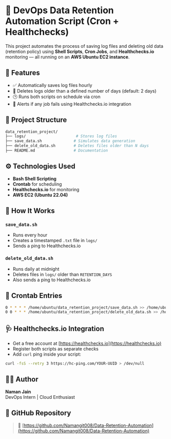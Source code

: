 # 🧹 DevOps Data Retention Automation Script (Cron + Healthchecks)

This project automates the process of saving log files and deleting old data (retention policy) using **Shell Scripts**, **Cron Jobs**, and **Healthchecks.io** monitoring — all running on an **AWS Ubuntu EC2 instance**.

## 🚀 Features
- ✅ Automatically saves log files hourly
- 🧹 Deletes logs older than a defined number of days (default: 2 days)
- 🕒 Runs both scripts on schedule via cron
- 🔔 Alerts if any job fails using Healthchecks.io integration

## 📁 Project Structure
```bash
data_retention_project/
├── logs/                      # Stores log files
├── save_data.sh              # Simulates data generation
├── delete_old_data.sh        # Deletes files older than N days
├── README.md                 # Documentation
```

## ⚙️ Technologies Used
- **Bash Shell Scripting**
- **Crontab** for scheduling
- **Healthchecks.io** for monitoring
- **AWS EC2 (Ubuntu 22.04)**

## 🧪 How It Works
### `save_data.sh`
- Runs every hour
- Creates a timestamped `.txt` file in `logs/`
- Sends a ping to Healthchecks.io

### `delete_old_data.sh`
- Runs daily at midnight
- Deletes files in `logs/` older than `RETENTION_DAYS`
- Also sends a ping to Healthchecks.io

## 🔁 Crontab Entries
```bash
0 * * * * /home/ubuntu/data_retention_project/save_data.sh >> /home/ubuntu/data_retention_project/save_data.log 2>&1
0 0 * * * /home/ubuntu/data_retention_project/delete_old_data.sh >> /home/ubuntu/data_retention_project/delete_data.log 2>&1
```

## 🩺 Healthchecks.io Integration
- Get a free account at [https://healthchecks.io](https://healthchecks.io)
- Register both scripts as separate checks
- Add `curl` ping inside your script:
```bash
curl -fsS --retry 3 https://hc-ping.com/YOUR-UUID > /dev/null
```

## 👨‍💻 Author
**Naman Jain**  
DevOps Intern | Cloud Enthusiast

## 📎 GitHub Repository
> 📌 [https://github.com/Namangit008/Data-Retention-Automation](https://github.com/Namangit008/Data-Retention-Automation)
